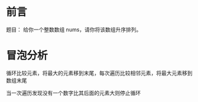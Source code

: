 # 前言
题目： 给你一个整数数组 nums，请你将该数组升序排列。

# 冒泡分析
循环比较元素，将最大的元素移到末尾，每次遍历比较相邻元素，将最大元素移到数组末尾

当一次遍历发现没有一个数字比其后面的元素大则停止循环